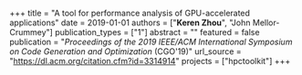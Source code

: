 +++
title = "A tool for performance analysis of GPU-accelerated applications"
date = 2019-01-01
authors = ["**Keren Zhou**", "John Mellor-Crummey"]
publication_types = ["1"]
abstract = ""
featured = false
publication = "*Proceedings of the 2019 IEEE/ACM International Symposium on Code Generation and Optimization* (CGO'19)"
url_source = "https://dl.acm.org/citation.cfm?id=3314914"
projects = ["hpctoolkit"]
+++


